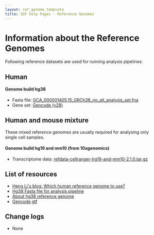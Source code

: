 ```yaml
---
layout: ref_genome_template
title: IGF help Pages - Reference Genomes
---
```


# Information about the Reference Genomes

Following reference datasets are used for running analysis pipelines:

## Human

#### Genome build hg38

* Fasta file: [GCA_000001405.15_GRCh38_no_alt_analysis_set.fna](ftp://ftp.ncbi.nlm.nih.gov/genomes/all/GCA/000/001/405/GCA_000001405.15_GRCh38/seqs_for_alignment_pipelines.ucsc_ids/GCA_000001405.15_GRCh38_no_alt_analysis_set.fna.gz)
* Gene set: [Gencode (v28)](ftp://ftp.ebi.ac.uk/pub/databases/gencode/Gencode_human/release_28/gencode.v28.primary_assembly.annotation.gtf.gz)

## Human and mouse mixture

These mixed reference genomes are usually required for analysing only single cell samples.

#### Genome build hg19 and mm10 (from 10xgenomics)

* Transcriptome data: [refdata-cellranger-hg19-and-mm10-2.1.0.tar.gz](http://cf.10xgenomics.com/supp/cell-exp/refdata-cellranger-hg19-and-mm10-2.1.0.tar.gz)


## List of resources

* [Heng Li's blog: Which human reference genome to use?](https://lh3.github.io/2017/11/13/which-human-reference-genome-to-use)
* [Hg38 Fasta file for analysis pipeline](ftp://ftp.ncbi.nlm.nih.gov/genomes/all/GCA/000/001/405/GCA_000001405.15_GRCh38/seqs_for_alignment_pipelines.ucsc_ids/GCA_000001405.15_GRCh38_no_alt_analysis_set.fna.gz)
* [About hg38 reference genome](ftp://ftp.ncbi.nlm.nih.gov/genomes/all/GCA/000/001/405/GCA_000001405.15_GRCh38/seqs_for_alignment_pipelines.ucsc_ids/README_analysis_sets.txt)
* [Gencode gtf](ftp://ftp.ebi.ac.uk/pub/databases/gencode/Gencode_human/release_28/gencode.v28.primary_assembly.annotation.gtf.gz)


## Change logs

* None

